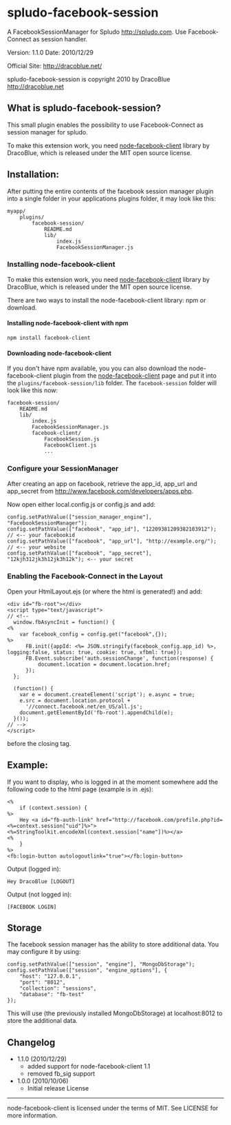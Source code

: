 spludo-facebook-session
=======================

A FacebookSessionManager for Spludo <http://spludo.com>. Use Facebook-Connect as session handler.

Version: 1.1.0
Date: 2010/12/29

Official Site: <http://dracoblue.net/>

spludo-facebook-session is copyright 2010 by DracoBlue <http://dracoblue.net>

What is spludo-facebook-session?
-----------------------------

This small plugin enables the possibility to use Facebook-Connect as session
manager for spludo.

To make this extension work, you need [node-facebook-client][node-facebook-client]
library by DracoBlue, which is released under the MIT open source license.

  [node-facebook-client]: http://github.com/DracoBlue/node-facebook-client

Installation:
--------------

After putting the entire contents of the facebook session manager plugin into a single
folder in your applications plugins folder, it may look like this:

    myapp/
        plugins/
            facebook-session/
                README.md
                lib/
                    index.js
                    FacebookSessionManager.js

### Installing node-facebook-client

To make this extension work, you need [node-facebook-client][node-facebook-client]
library by DracoBlue, which is released under the MIT open source license.

There are two ways to install the node-facebook-client library: npm or download.

#### Installing node-facebook-client with npm

    npm install facebook-client

#### Downloading node-facebook-client

If you don't have npm available, you you can also download the node-facebook-client plugin
from the [node-facebook-client][node-facebook-client] page and put it into the 
`plugins/facebook-session/lib` folder. The `facebook-session` folder will look like this
now:

    facebook-session/
        README.md
        lib/
            index.js
            FacebookSessionManager.js
            facebook-client/
                FacebookSession.js
                FacebookClient.js
                ...
                
### Configure your SessionManager

After creating an app on facebook, retrieve the app_id, app_url and app_secret from
<http://www.facebook.com/developers/apps.php>.

Now open either local.config.js or config.js and add:

    config.setPathValue(["session_manager_engine"], "FacebookSessionManager");
    config.setPathValue(["facebook", "app_id"], "12209381209382103912"); // <-- your facebookid
    config.setPathValue(["facebook", "app_url"], "http://example.org/"); // <-- your website
    config.setPathValue(["facebook", "app_secret"], "12kjh312jk3h12jk3h12k"); <-- your secret

### Enabling the Facebook-Connect in the Layout

Open your HtmlLayout.ejs (or where the html is generated!) and add:

    <div id="fb-root"></div>
    <script type="text/javascript">
    // <!--
      window.fbAsyncInit = function() {
    <%
        var facebook_config = config.get("facebook",{});
    %>
          FB.init({appId: <%= JSON.stringify(facebook_config.app_id) %>, logging:false, status: true, cookie: true, xfbml: true});
          FB.Event.subscribe('auth.sessionChange', function(response) {
              document.location = document.location.href;
          });
      };
      
      (function() {
        var e = document.createElement('script'); e.async = true;
        e.src = document.location.protocol +
          '//connect.facebook.net/en_US/all.js';
        document.getElementById('fb-root').appendChild(e);
      }());
    // -->  
    </script>

before the closing </body> tag.

Example:
-------------------

If you want to display, who is logged in at the moment somewhere add the
following code to the html page (example is in .ejs):

    <%
        if (context.session) {
    %>
        Hey <a id="fb-auth-link" href="http://facebook.com/profile.php?id=<%=context.session["uid"]%>"><%=StringToolkit.encodeXml(context.session["name"])%></a>
    <%
        }
    %>
    <fb:login-button autologoutlink="true"></fb:login-button>
            
Output (logged in):

    Hey DracoBlue [LOGOUT]

Output (not logged in):

    [FACEBOOK LOGIN]


Storage
-------

The facebook session manager has the ability to store additional data. You may configure
it by using:

    config.setPathValue(["session", "engine"], "MongoDbStorage");
    config.setPathValue(["session", "engine_options"], {
        "host": "127.0.0.1",
        "port": "8012",
        "collection": "sessions",
        "database": "fb-test"
    });

This will use (the previously installed MongoDbStorage) at localhost:8012 to store the
additional data.

Changelog
---------

- 1.1.0 (2010/12/29)
  - added support for node-facebook-client 1.1
  - removed fb_sig support
- 1.0.0 (2010/10/06)
  - Initial release
License
--------

node-facebook-client is licensed under the terms of MIT. See LICENSE for more information.
